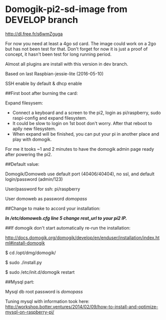 # Domogik-pi2-sd-image from DEVELOP branch

http://dl.free.fr/s6wmZguga

For now you need at least a 4go sd card. The image could work on a 2go but has not been test for that.
Don't forget for now it is just a proof of concept, it hasn't been test for long running period.

Almost all plugins are install with this version in dev branch.

Based on last Raspbian-jessie-lite (2016-05-10)

SSH enable by default & dhcp enable

##First boot after burning the card:

Expand filesysem:

- Connect a keyboard and a screen to the pi2, login as pi/raspberry, sudo raspi-config and expand filesystem.
- It could be slow to login on 1st boot don't worry. After that reboot to aplly new filesystem.
- When expand will be finished, you can put your pi in another place and play with domogik.

For me it tooks ~1 and 2 minutes to have the domogik admin page ready after powering the pi2.

##Default value:

Domogik/Domoweb use default port (40406/40404), no ssl, and default login/password (admin/123)

User/password for ssh:
pi/raspberry

User domoweb as password *domopass*

##Change to make to accord your installation:

***In /etc/domoweb.cfg line 5 change rest_url to your pi2 IP.***

##If domogik don't start automatically re-run the installation:

http://docs.domogik.org/domogik/develop/en/enduser/installation/index.html#install-domogik

$ cd /opt/dmg/domogik/

$ sudo ./install.py

$ sudo /etc/init.d/domogik restart

##Mysql part:

Mysql db root password is *domopass*

Tuning mysql with information took here:
http://workshop.botter.ventures/2014/02/09/how-to-install-and-optimize-mysql-on-raspberry-pi/
